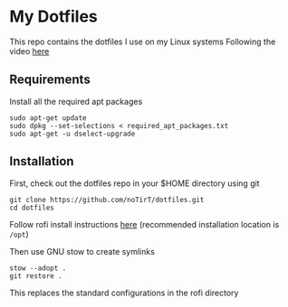 # My Dotfiles

This repo contains the dotfiles I use on my Linux systems
Following the video [here](https://www.youtube.com/watch?v=y6XCebnB9gs)

## Requirements

Install all the required apt packages

```
sudo apt-get update
sudo dpkg --set-selections < required_apt_packages.txt
sudo apt-get -u dselect-upgrade
```

## Installation

First, check out the dotfiles repo in your $HOME directory using git

```
git clone https://github.com/noTirT/dotfiles.git
cd dotfiles
```

Follow rofi install instructions [here](https://github.com/adi1090x/rofi) (recommended installation location is `/opt`)

Then use GNU stow to create symlinks

```
stow --adopt .
git restore .
```

This replaces the standard configurations in the rofi directory
